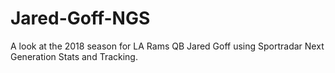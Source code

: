 # Jared-Goff-NGS
A look at the 2018 season for LA Rams QB Jared Goff using Sportradar Next Generation Stats and Tracking.
